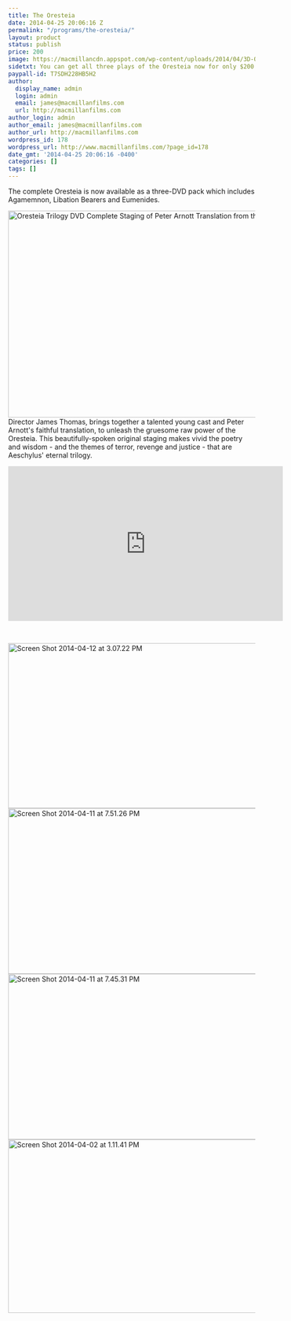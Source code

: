 ```yaml
---
title: The Oresteia
date: 2014-04-25 20:06:16 Z
permalink: "/programs/the-oresteia/"
layout: product
status: publish
price: 200
image: https://macmillancdn.appspot.com/wp-content/uploads/2014/04/3D-Oresteia-withRearLarge.jpg
sidetxt: You can get all three plays of the Oresteia now for only $200.
paypall-id: T7SDH228HB5H2
author:
  display_name: admin
  login: admin
  email: james@macmillanfilms.com
  url: http://macmillanfilms.com
author_login: admin
author_email: james@macmillanfilms.com
author_url: http://macmillanfilms.com
wordpress_id: 178
wordpress_url: http://www.macmillanfilms.com/?page_id=178
date_gmt: '2014-04-25 20:06:16 -0400'
categories: []
tags: []
---
```


<p>The complete Oresteia is now available as a three-DVD pack which includes Agamemnon, Libation Bearers and Eumenides.</p>
<p><a href="https://macmillancdn.appspot.com/wp-content/uploads/2014/04/3D-Oresteia-withRearLarge.jpg"><img class="alignnone size-large wp-image-245" src="https://macmillancdn.appspot.com/wp-content/uploads/2014/04/3D-Oresteia-withRearLarge-1024x714.jpg" alt="Oresteia Trilogy DVD Complete Staging of Peter Arnott Translation from the Greek" width="604" height="421" /></a>Director James Thomas, brings together a talented young cast and Peter Arnott's faithful translation, to unleash the gruesome raw power of the Oresteia. This beautifully-spoken original staging makes vivid the poetry and wisdom - and the themes of terror, revenge and justice - that are Aeschylus' eternal trilogy.</p>
<p><iframe src="https://www.youtube.com/embed/I_BBr20t_gA" width="560" height="315" frameborder="0" allowfullscreen="allowfullscreen"></iframe></p>
<p>&nbsp;</p>
<p><a href="https://macmillancdn.appspot.com/wp-content/uploads/2014/04/Screen-Shot-2014-04-12-at-3.07.22-PM.png"><img class="size-large wp-image-179 aligncenter" src="https://macmillancdn.appspot.com/wp-content/uploads/2014/04/Screen-Shot-2014-04-12-at-3.07.22-PM-1024x570.png" alt="Screen Shot 2014-04-12 at 3.07.22 PM" width="604" height="336" /></a> <a href="https://macmillancdn.appspot.com/wp-content/uploads/2014/04/Screen-Shot-2014-04-11-at-7.51.26-PM.png"><img class="size-large wp-image-185 aligncenter" src="https://macmillancdn.appspot.com/wp-content/uploads/2014/04/Screen-Shot-2014-04-11-at-7.51.26-PM-1024x572.png" alt="Screen Shot 2014-04-11 at 7.51.26 PM" width="604" height="337" /></a> <a href="https://macmillancdn.appspot.com/wp-content/uploads/2014/04/Screen-Shot-2014-04-11-at-7.45.31-PM.png"><img class="size-large wp-image-187 aligncenter" src="https://macmillancdn.appspot.com/wp-content/uploads/2014/04/Screen-Shot-2014-04-11-at-7.45.31-PM-1024x573.png" alt="Screen Shot 2014-04-11 at 7.45.31 PM" width="604" height="337" /></a> <a href="https://macmillancdn.appspot.com/wp-content/uploads/2014/04/Screen-Shot-2014-04-02-at-1.11.41-PM.png"><img class="size-large wp-image-194 aligncenter" src="https://macmillancdn.appspot.com/wp-content/uploads/2014/04/Screen-Shot-2014-04-02-at-1.11.41-PM-1024x599.png" alt="Screen Shot 2014-04-02 at 1.11.41 PM" width="604" height="353" /></a></p>
